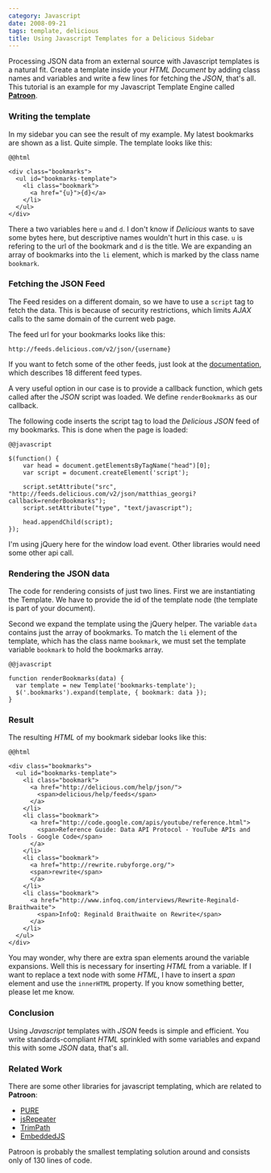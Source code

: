 ```yaml
--- 
category: Javascript
date: 2008-09-21
tags: template, delicious
title: Using Javascript Templates for a Delicious Sidebar
---
```








Processing JSON data from an external source with Javascript templates
is a natural fit. Create a template inside your *HTML Document* by
adding class names and variables and write a few lines for fetching
the *JSON*, that's all. This tutorial is an example for my Javascript
Template Engine called **[Patroon][1]**.


### Writing the template

In my sidebar you can see the result of my example. My latest
bookmarks are shown as a list. Quite simple. The template looks like
this:

    @@html

    <div class="bookmarks">
      <ul id="bookmarks-template">
        <li class="bookmark">
          <a href="{u}">{d}</a>
        </li>
      </ul>
    </div>

There a two variables here `u` and `d`. I don't know if *Delicious*
wants to save some bytes here, but descriptive names wouldn't hurt in
this case. `u` is refering to the url of the bookmark and `d` is the
title. We are expanding an array of bookmarks into the `li` element,
which is marked by the class name `bookmark`.


### Fetching the JSON Feed

The Feed resides on a different domain, so we have to use a `script`
tag to fetch the data. This is because of security restrictions, which
limits *AJAX* calls to the same domain of the current web page.

The feed url for your bookmarks looks like this:

    http://feeds.delicious.com/v2/json/{username}

If you want to fetch some of the other feeds, just look at the
[documentation][2], which describes 18 different feed types.

A very useful option in our case is to provide a callback function,
which gets called after the *JSON* script was loaded. We define
`renderBookmarks` as our callback.

The following code inserts the script tag to load the *Delicious*
*JSON* feed of my bookmarks. This is done when the page is loaded:

    @@javascript
 
    $(function() {
        var head = document.getElementsByTagName("head")[0];
        var script = document.createElement('script');
     
        script.setAttribute("src", "http://feeds.delicious.com/v2/json/matthias_georgi?callback=renderBookmarks");
        script.setAttribute("type", "text/javascript");
     
        head.appendChild(script);
    });

I'm using jQuery here for the window load event. Other libraries would
need some other api call.


### Rendering the JSON data

The code for rendering consists of just two lines. First we are
instantiating the Template. We have to provide the id of the template
node (the template is part of your document).

Second we expand the template using the jQuery helper. The variable
`data` contains just the array of bookmarks. To match the `li` element
of the template, which has the class name `bookmark`, we must set the
template variable `bookmark` to hold the bookmarks array.

    @@javascript

    function renderBookmarks(data) {
      var template = new Template('bookmarks-template');
      $('.bookmarks').expand(template, { bookmark: data });
    }


### Result

The resulting *HTML* of my bookmark sidebar looks like this:

    @@html

    <div class="bookmarks">
      <ul id="bookmarks-template">            
        <li class="bookmark">
          <a href="http://delicious.com/help/json/">
            <span>delicious/help/feeds</span>
          </a>
        </li>
        <li class="bookmark">
          <a href="http://code.google.com/apis/youtube/reference.html">
            <span>Reference Guide: Data API Protocol - YouTube APIs and Tools - Google Code</span>
          </a>
        </li>
        <li class="bookmark">
          <a href="http://rewrite.rubyforge.org/">
          <span>rewrite</span>
          </a>
        </li>
        <li class="bookmark">
          <a href="http://www.infoq.com/interviews/Rewrite-Reginald-Braithwaite">
            <span>InfoQ: Reginald Braithwaite on Rewrite</span>
          </a>
        </li>
      </ul>
    </div>

You may wonder, why there are extra span elements around the variable
expansions. Well this is necessary for inserting *HTML* from a
variable. If I want to replace a text node with some *HTML*, I have to
insert a *span* element and use the `innerHTML` property. If you know
something better, please let me know.


### Conclusion

Using *Javascript* templates with *JSON* feeds is simple and
efficient. You write standards-compliant *HTML* sprinkled with some
variables and expand this with some *JSON* data, that's all.


### Related Work

There are some other libraries for javascript templating, which are
related to **Patroon**:

* [PURE][3]
* [jsRepeater][4]
* [TrimPath][5]
* [EmbeddedJS][6]

Patroon is probably the smallest templating solution around and
consists only of 130 lines of code.


[1]: http://www.matthias-georgi.de/2008/9/patroon-a-javascript-template-engine-part-2.html
[2]: http://delicious.com/help/json/
[3]: http://beebole.com/pure/
[4]: http://jsrepeater.devprog.com/
[5]: http://code.google.com/p/trimpath/wiki/JavaScriptTemplates
[6]: http://embeddedjs.com/
